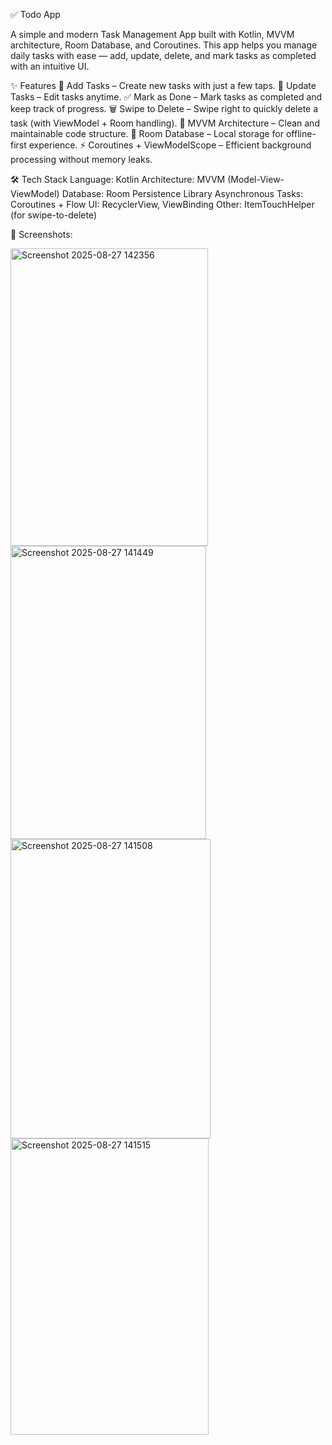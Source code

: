 ✅ Todo App

A simple and modern Task Management App built with Kotlin, MVVM architecture, Room Database, and Coroutines.
This app helps you manage daily tasks with ease — add, update, delete, and mark tasks as completed with an intuitive UI.

✨ Features
📌 Add Tasks – Create new tasks with just a few taps.
📝 Update Tasks – Edit tasks anytime.
✅ Mark as Done – Mark tasks as completed and keep track of progress.
🗑 Swipe to Delete – Swipe right to quickly delete a task (with ViewModel + Room handling).
🔄 MVVM Architecture – Clean and maintainable code structure.
💾 Room Database – Local storage for offline-first experience.
⚡ Coroutines + ViewModelScope – Efficient background processing without memory leaks.


🛠 Tech Stack
Language: Kotlin
Architecture: MVVM (Model-View-ViewModel)
Database: Room Persistence Library
Asynchronous Tasks: Coroutines + Flow
UI: RecyclerView, ViewBinding
Other: ItemTouchHelper (for swipe-to-delete)

📸 Screenshots:

<img width="316" height="476" alt="Screenshot 2025-08-27 142356" src="https://github.com/user-attachments/assets/43b80dbf-531d-4f16-9ed1-907661923cf9" />
<img width="313" height="469" alt="Screenshot 2025-08-27 141449" src="https://github.com/user-attachments/assets/08ec7844-3ba0-4b2c-8e6e-8115670574f8" />
<img width="320" height="479" alt="Screenshot 2025-08-27 141508" src="https://github.com/user-attachments/assets/a7fd8753-fd75-44eb-bc9d-6e1cc80fa81e" />
<img width="317" height="474" alt="Screenshot 2025-08-27 141515" src="https://github.com/user-attachments/assets/8e809b3d-1c43-42d5-af55-d9683272264f" />



